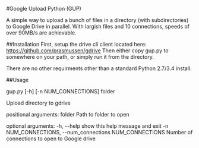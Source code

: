 #Google Upload Python (GUP)

A simple way to upload a bunch of files in a directory (with subdirectories) to Google Drive in parallel. With largish files and 10
connections, speeds of over 90MB/s are achievable.

##Installation
First, setup the drive cli client located here: https://github.com/prasmussen/gdrive
Then either copy gup.py to somewhere on your path, or simply run it from the directory.

There are no other requirments other than a standard Python 2.7/3.4 install.

##Usage

gup.py [-h] [-n NUM_CONNECTIONS] folder

Upload directory to gdrive

positional arguments:
  folder                Path to folder to open

optional arguments:
  -h, --help            show this help message and exit
  -n NUM_CONNECTIONS, --num_connections NUM_CONNECTIONS
                        Number of connections to open to Google drive

